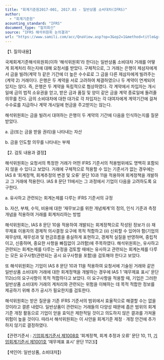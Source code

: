 ```yaml
---
title: "회계기준원2017-001, 2017.03 - 일반상품 소비대차(IFRS)"
author:
  - "회계기준원"
acounting_standard: "IFRS"
document_type: "질의회신"
source: "IFRS 해석위원회 논의결과"
url: "https://www.samili.com/acc/QnaView.asp?op=3&op2=1&method=title&group=2123-15;1&orgcode=2&searchword=&page=9&code=%ED%9A%8C%EA%B3%84%EA%B8%B0%EC%A4%80%EC%9B%902017%2D001%3A20170331"
---
```

【1. 질의내용】

국제회계기준해석위원회(이하 ‘해석위원회’라 한다)는 일반상품 소비대차 거래를 어떻게 회계처리 하는지에 대해 요청서를 받았다. 구체적으로, 그 거래는 은행이 제삼자에게서 금을 빌려(계약 1) 같은 기간에 더 높은 수수료로 그 금을 다른 제삼자에게 빌려주는(계약 2) 거래이다. 은행은 두 계약을 서로 고려하여 체결하였으나 두 계약이 연계되어 있지는 않다. 즉, 은행은 두 계약을 독립적으로 협상하였다. 각 계약에서 차입자는 개시일에 금의 법적 소유권을 얻고, 받은 금과 품질 및 양이 같은 금을 계약 종료일에 돌려줄 의무를 진다. 금의 소비대차에 대한 대가로 각 차입자는 각 대여자에게 계약기간에 걸쳐 수수료를 지급하나 계약 개시일에 현금을 주고받지는 않는다.

해석위원회는 금을 빌려서 대여하는 은행이 두 계약의 기간에 다음을 인식하는지를 질문받았다.

a. 금(또는 금을 받을 권리)을 나타내는 자산

b. 금을 인도할 의무를 나타내는 부채

  

【2. 검토 내용과 결정】

해석위원회는 요청서의 특정한 거래가 어떤 IFRS 기준서의 적용범위에도 명백히 포함되지 않을 수 있다고 보았다. 거래에 구체적으로 적용할 수 있는 기준서가 없는 경우에는 IAS 8 ‘회계정책, 회계추정의 변경 및 오류’ 문단 10과 11을 적용하여 회계정책을 개발하고 그 거래에 적용한다. IAS 8 문단 11에서는 그 과정에서 기업이 다음을 고려하도록 요구한다.

a. 유사하고 관련되는 회계논제를 다루는 IFRS 기준서의 규정

b. 자산, 부채, 수익, 비용에 대한 ‘재무보고를 위한 개념체계’의 정의, 인식 기준과 측정 개념을 적용하여 거래를 회계처리하는 방법

해석위원회는, IAS 8 문단 10을 적용하여 개발되는 회계정책으로 작성된 정보가 (i) 재무제표 이용자의 경제적 의사결정 요구에 목적 적합하고 (ii) 신뢰할 수 있어야 함(기업의 재무상태, 재무성과 및 현금흐름을 충실하게 표현하고, 경제적 실질을 반영하며, 중립적이고, 신중하며, 중요한 사항을 빠짐없이 고려함)에 주목하였다. 해석위원회는, 유사하고 관련되는 회계논제를 다루는 규정을 검토할 때에는 유사하고 관련되는 회계논제를 다루는 모든 요구사항(관련되는 공시 요구사항을 포함)을 검토해야 한다고 보았다.

또 해석위원회는 기업이 IAS 8 문단 10과 11을 적용하여 요청서에 기술된 거래와 같은 일반상품 소비대차 거래에 대한 회계정책을 개발하는 경우에 IAS 1 ‘재무제표 표시’ 문단 112(c)의 요구사항이 목적 적합하다고 보았다. 이 요구사항을 적용할 때, 기업은 그러한 일반상품 소비대차 거래의 계처리와 관련되는 위험을 이해하는 데 목적 적합한 정보를 제공하기 위해 추가 공시가 필요한지를 검토한다.

해석위원회는 받은 질문을 기존 IFRS 기준서의 범위에서 효율적으로 해결할 수는 없을 것이라고 결론 내렸다. 일반상품이 관련되는 거래들의 다양성 때문에 좁은 범위의 회계기준 개정 활동으로 기업이 얻을 효익은 제한적일 것이고 의도하지 않은 결과를 가져올 위험이 높을 것이다. 따라서 해석위원회는 이 사안을 회계기준 제정ㆍ개정 안건에 추가하지 않기로 결정하였다.

  

【관련기준서 : [기업회계기준서 제1008호](https://www.samili.com/acc/) ‘회계정책, 회계 추정과 오류’ 문단 10, 11, [기업회계기준서 제1001호](https://www.samili.com/acc/) ‘재무제표 표시’ 문단 112⑶】

【색인어: 일반상품, 소비대차】}